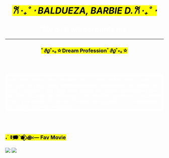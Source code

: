 <!DOCTYPE html>
<html>
    <head>
        <link rel="stylesheet" href="styles.css">
        <meta charset="UTF-8">
        <meta name="viewport" content="width=device-width, initial-scale=1.8">
        <title> About Me</title>
    </head> 
    <body background="m.gif">
        <h1 style="font-size: 35 pxpx; text-align: center;  color: white;"><mark><em>𐙚 ‧₊˚ ⋅ BALDUEZA, BARBIE D.𐙚 ‧₊˚ ⋅</em></mark></h1>
        <h2 style="font-size: 35 pxpx; text-align: center; color: white"> "My guilt will not purify me" </h2>
        <hr>
        <h3 style="font-size: 35 pxpx; text-align: center;  color: white;"> <mark>˚ 𝜗𝜚˚⋆｡☆Dream Profession˚ 𝜗𝜚˚⋆｡☆</mark></h3>
        <br>
        <br>
        <p style="font-size: 35 pxpx; border: 7px solid white; color: white;"> <bold>ᯓ★I want to be a nurse because I see it as the perfect blend of science and soul—a place where knowledge meets compassion. Each patient is a story in progress, and I want to be part of the chapter where hope begins to return. Nursing calls to the part of me that finds purpose in calm amidst chaos and strength in service. It’s more than a career—it’s a commitment to healing, humanity, and heart.</bold></p>
        <br>
        <br>
        <h3 style="font-size: 35 pxpx;"><mark>˖ ࣪ ꉂ🗯˙🫐⃟.꩜‹— Fav Movie</mark></h3> 
        <img src="se7en.jfif">
        <img src="giel e.jfif">
    </body>
</html>
